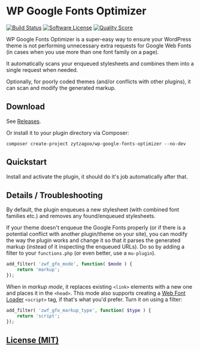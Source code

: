 # WP Google Fonts Optimizer

[![Build Status](https://img.shields.io/travis/zytzagoo/wp-google-fonts-optimizer.svg?style=flat-square)](https://travis-ci.org/zytzagoo/wp-google-fonts-optimizer)
[![Software License](https://img.shields.io/badge/license-MIT-brightgreen.svg?style=flat-square)](LICENSE.md)
[![Quality Score](https://img.shields.io/scrutinizer/g/zytzagoo/wp-google-fonts-optimizer.svg?style=flat-square)](https://scrutinizer-ci.com/g/zytzagoo/wp-google-fonts-optimizer)

WP Google Fonts Optimizer is a super-easy way to ensure your WordPress theme is
not performing unnecessary extra requests for Google Web Fonts (in cases when
you use more than one font family on a page).

It automatically scans your enqueued stylesheets and combines them into a single request when needed.

Optionally, for poorly coded themes (and/or conflicts with other
plugins), it can scan and modify the generated markup.

## Download

See [Releases](https://github.com/zytzagoo/wp-google-fonts-optimizer/releases).

Or install it to your plugin directory via Composer:

```
composer create-project zytzagoo/wp-google-fonts-optimizer --no-dev
```

## Quickstart

Install and activate the plugin, it should do it's job automatically after that.

## Details / Troubleshooting

By default, the plugin enqueues a new stylesheet (with combined font families
etc.) and removes any found/enqueued stylesheets.

If your theme doesn't enqueue the Google Fonts properly (or if there is a
potential conflict with another plugin/theme on your site), you can modify the
way the plugin works and change it so that it parses the generated markup
(instead of it inspecting the enqueued URLs). Do so by adding a filter to
your `functions.php` (or even better, use a `mu-plugin`).

```php
add_filter( 'zwf_gfo_mode', function( $mode ) {
    return 'markup';
});
```

When in _markup mode_, it replaces existing `<link>` elements with a new one
and places it in the `<head>`. This mode also supports creating a
[Web Font Loader](https://github.com/typekit/webfontloader) `<script>` tag,
if that's what you'd prefer. Turn it on using a filter:

```php
add_filter( 'zwf_gfo_markup_type', function( $type ) {
    return 'script';
});
```

## [License (MIT)](LICENSE.md)
